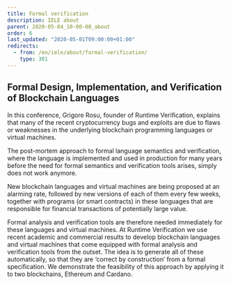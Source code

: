 ```yaml
---
title: Formal verification
description: IELE about
parent: 2020-05-04_10-00-00_about
order: 6
last_updated: "2020-05-01T09:00:00+01:00"
redirects:
  - from: /en/iele/about/formal-verification/
    type: 301
---
```

## Formal Design, Implementation, and Verification of Blockchain Languages

<!-- embed youtube/ip9ihbMI07U -->

In this conference, Grigore Rosu, founder of Runtime Verification, explains that many of the recent cryptocurrency bugs and exploits are due to flaws or weaknesses in the underlying blockchain programming languages or virtual machines.

The post-mortem approach to formal language semantics and verification, where the language is implemented and used in production for many years before the need for formal semantics and verification tools arises, simply does not work anymore.

New blockchain languages and virtual machines are being proposed at an alarming rate, followed by new versions of each of them every few weeks, together with programs (or smart contracts) in these languages that are responsible for financial transactions of potentially large value.

Formal analysis and verification tools are therefore needed immediately for these languages and virtual machines. At Runtime Verification we use recent academic and commercial results to develop blockchain languages and virtual machines that come equipped with formal analysis and verification tools from the outset. The idea is to generate all of these automatically, so that they are ‘correct by construction’ from a formal specification. We demonstrate the feasibility of this approach by applying it to two blockchains, Ethereum and Cardano.
